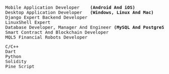 <pre>
Mobile Application Developer    <b>(Android And iOS)</b>
Desktop Application Developer   <b>(Windows, Linux And Mac)</b>
Django Expert Backend Developer
LinuxShell Expert
Database Developer, Manager And Engineer <b>(MySQL And PostgreSQL)</b>
Smart Contract And Blockchain Developer
MQL5 Financial Robots Developer
</pre>
<pre>
C/C++
Dart
Python
Solidity
Pine Script
</pre>
